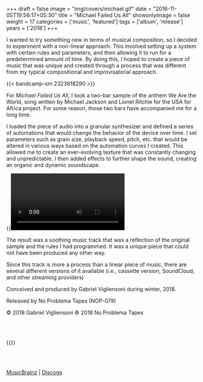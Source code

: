 +++
draft = false
image = "img/covers/michael.gif"
date = "2016-11-05T19:56:17+05:30"
title = "Michael Failed Us All"
showonlyimage = false
weight = 17
categories = ['music', 'featured']
tags = ['album', 'release']
years = ['2018']
+++


<!--more-->

I wanted to try something new in terms of musical composition, so I decided to experiment with a non-linear approach. This involved setting up a system with certain rules and parameters, and then allowing it to run for a predetermined amount of time. By doing this, I hoped to create a piece of music that was unique and created through a process that was different from my typical compositional and improvisatorial approach.

{{< bandcamp-sm 2323618290 >}}

For *Michael Failed Us All*, I took a two-bar sample of the anthem We Are the World, song written by Michael Jackson and Lionel Ritchie for the USA for Africa project. For some reason, those two bars have accompanied me for a long time.

I loaded the piece of audio into a granular synthesizer and defined a series of automations that would change the behavior of the device over time. I set parameters such as grain size, playback speed, pitch, etc. that would be altered in various ways based on the automation curves I created. This allowed me to create an ever-evolving texture that was constantly changing and unpredictable. I then added effects to further shape the sound, creating an organic and dynamic soundscape.

{{<video src="/img/covers/mfua-granulator.mp4" autoplay="true">}}

The result was a soothing music track that was a reflection of the original sample and the rules I had programmed. It was a unique piece that could not have been produced any other way.

Since this track is more a process than a linear piece of music, there are several different versions of it available (i.e., cassette version, SoundCloud, and other streaming providers) 

Conceived and produced by Gabriel Vigliensoni during winter, 2018.


Released by No Problema Tapes (NOP-079)

© 2018 Gabriel Vigliensoni ℗ 2018 No Problema Tapes

<br><br>


{{<youtube-custom id="spwIaVc7zis" yt_start="0" autoplay="false" width="200px" height="200px" color="white" modestbranding="1" class="vertical-video">}}


<br><br>

[MusicBrainz](https://musicbrainz.org/release-group/f5466b96-f5c9-4455-845a-56bd10cc2b32) | [Discogs](https://www.discogs.com/vigliensoni-Michael-Saved-Us-All/master/1415423)

